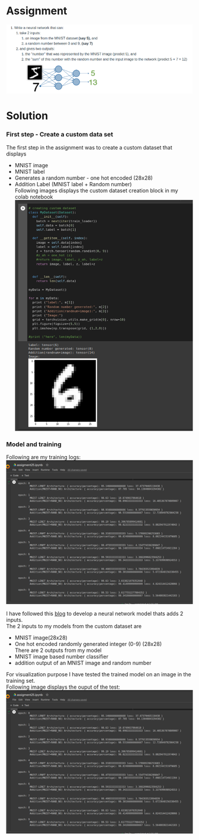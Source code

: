 # Assignment
![qs](images/ass.png)

# Solution
### First step - Create a custom data set
The first step in the assignment was to create a custom dataset that displays <br/>
- MNIST image <br/>
- MNIST label<br/>
- Generates a random number - one hot encoded (28x28)<br/>
- Addition Label (MNIST label + Random number)<br/>
Following images displays the custom dataset creation block in my colab notebook <br/>
![cd](images/custom_data.png)

### Model and training
Following are my training logs:
![ml](images/training_logs.png)

I have followed this [blog](https://github.com/zaidalyafeai/Machine-Learning/blob/master/Multi-input%20Network%20Pytorch.ipynb) to develop a neural network model thats adds 2 inputs. <br/>
The 2 inputs to my models from the custom dataset are <br/>
- MNIST image(28x28)<br/>
- One hot encoded randomly generated integer (0-9) (28x28)<br/>
There are 2 outputs from my model<br/>
- MNIST image based number classifier<br/>
- addition output of an MNIST image and random number<br/>


For visualization purpose I have tested the trained model on an image in the training set.<br/> Following image displays the ouput of the test:
![test](images/op.png)
